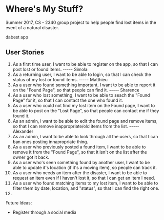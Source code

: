 # Where's My Stuff?

Summer 2017, CS - 2340 group project to help people find lost items in the event of a natural disaster.

dabest app

## User Stories
1. As a first time user, I want to be able to register on the app, so that I can post lost or found items.
----- Simola
2. As a returning user, I want to be able to login, so that I can check the status of my lost or found items.
----- Matthieu
3. As a user who found something important, I want to be able to report it on the "Found Page", so that people can find it.
----- Sharence
4. As a user who lost something, I want to be able to seach the "Found Page" for it, so that I can contact the one who found it. 
5. As a user who could not find my lost item on the Found page, I want to be able to post on the "Lost Page", so that people can contact me if they found it.
6. As an admin, I want to be able to edit the found page and remove items, so that I can remove inappropriate/old items from the list.
----- Alexander
7. As an admin, I want to be able to look through all the users, so that I can ban ones posting innapropriate thing.
8. As a user who previously posted a found item, I want to be able to remove it from the "Found Page", so that it isn't on the list after the owner got it back.
9. As a user who's seen something found by another user, I want to be able to update it's location (if it's a moving item), so people can  track it.
10. As a user who needs an item after the disaster, I want to be able to request an item even if I haven't lost it, so that I can get an item I need.
11. As a user who found matching items to my lost item, I want to be able to filter them by date, location, and "status", so that I can find the right one.
12. 

Future Ideas:
- Register through a social media
